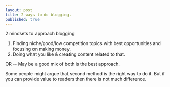 ```yaml
---
layout: post
title: 2 ways to do blogging.
published: true
---
```


2 mindsets to approach blogging 

1. Finding niche/good/low competition topics with best opportunities and focusing on making money.
1. Doing what you like & creating content related to that.

OR -- May be a good mix of both is the best approach.

Some people might argue that second method is the right way to do it. But if you can provide value to readers then there is not much difference.